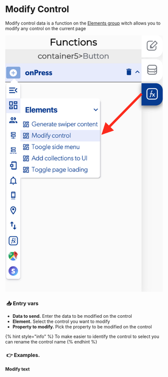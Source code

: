# Modify Control

Modify control data is a function on the [Elements group](./) witch allows you to modify any control on the current page

![](../../../.gitbook/assets/captura-de-pantalla-2020-02-10-a-la-s-10.21.49.png)

###  ​​ 📥 Entry vars <a id="entry-vars"></a>

* **Data to send.** Enter the data to be modified on the control
* **Element.** Select the control you want to modify
* **Property to modify.** Pick the property to be modified on the control

{% hint style="info" %}
To make easier to identify the control to select you can rename the control name
{% endhint %}

### ​​ 👉 Examples. <a id="examples"></a>

#### Modify text <a id="save-a-form-to-the-database"></a>

